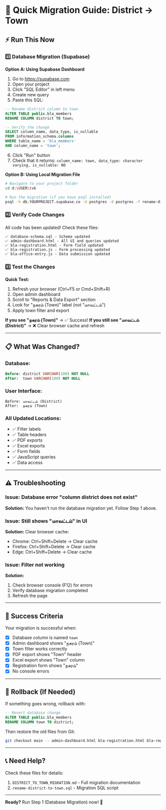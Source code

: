 # 🚀 Quick Migration Guide: District → Town

## ⚡ Run This Now

### 1️⃣ Database Migration (Supabase)

**Option A: Using Supabase Dashboard**
1. Go to https://supabase.com
2. Open your project
3. Click "SQL Editor" in left menu
4. Create new query
5. Paste this SQL:

```sql
-- Rename district column to town
ALTER TABLE public.bla_members 
RENAME COLUMN district TO town;

-- Verify the change
SELECT column_name, data_type, is_nullable 
FROM information_schema.columns 
WHERE table_name = 'bla_members' 
AND column_name = 'town';
```

6. Click "Run" button
7. Check that it returns: `column_name: town, data_type: character varying, is_nullable: NO`

**Option B: Using Local Migration File**
```bash
# Navigate to your project folder
cd d:\USER\tvk

# Run the migration (if you have psql installed)
psql -h db.YOURPROJECT.supabase.co -U postgres -d postgres -f rename-district-to-town.sql
```

### 2️⃣ Verify Code Changes

All code has been updated! Check these files:
```
✅ database-schema.sql - Schema updated
✅ admin-dashboard.html - All UI and queries updated
✅ bla-registration.html - Form field updated
✅ bla-registration.js - Form processing updated
✅ bla-office-entry.js - Data submission updated
```

### 3️⃣ Test the Changes

**Quick Test:**
1. Refresh your browser (Ctrl+F5 or Cmd+Shift+R)
2. Open admin dashboard
3. Scroll to "Reports & Data Export" section
4. Look for "நகரம் (Town)" label (not "மாவட்டம்")
5. Apply town filter and export

**If you see "நகரம் (Town)"** → ✅ Success!
**If you still see "மாவட்டம் (District)"** → ❌ Clear browser cache and refresh

---

## 📋 What Was Changed?

### Database:
```sql
Before: district VARCHAR(100) NOT NULL
After:  town VARCHAR(100) NOT NULL
```

### User Interface:
```
Before: மாவட்டம் (District)
After:  நகரம் (Town)
```

### All Updated Locations:
- ✅ Filter labels
- ✅ Table headers
- ✅ PDF exports
- ✅ Excel exports
- ✅ Form fields
- ✅ JavaScript queries
- ✅ Data access

---

## ⚠️ Troubleshooting

### Issue: Database error "column district does not exist"
**Solution:** You haven't run the database migration yet. Follow Step 1 above.

### Issue: Still shows "மாவட்டம்" in UI
**Solution:** Clear browser cache:
- Chrome: Ctrl+Shift+Delete → Clear cache
- Firefox: Ctrl+Shift+Delete → Clear cache
- Edge: Ctrl+Shift+Delete → Clear cache

### Issue: Filter not working
**Solution:** 
1. Check browser console (F12) for errors
2. Verify database migration completed
3. Refresh the page

---

## 🎯 Success Criteria

Your migration is successful when:
- [x] Database column is named `town`
- [x] Admin dashboard shows "நகரம் (Town)"
- [x] Town filter works correctly
- [x] PDF export shows "Town" header
- [x] Excel export shows "Town" column
- [x] Registration form shows "நகரம்"
- [x] No console errors

---

## 🔄 Rollback (If Needed)

If something goes wrong, rollback with:

```sql
-- Revert database change
ALTER TABLE public.bla_members 
RENAME COLUMN town TO district;
```

Then restore the old files from Git:
```bash
git checkout main -- admin-dashboard.html bla-registration.html bla-registration.js bla-office-entry.js
```

---

## 📞 Need Help?

Check these files for details:
1. `DISTRICT_TO_TOWN_MIGRATION.md` - Full migration documentation
2. `rename-district-to-town.sql` - Migration SQL script

---

**Ready?** Run Step 1 (Database Migration) now! 🚀

